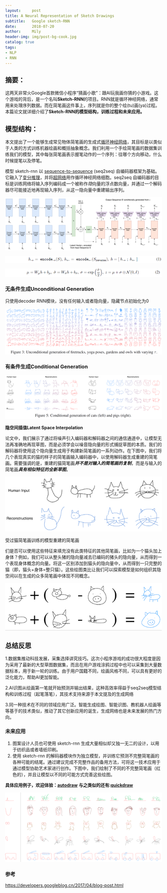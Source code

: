 ```yaml
---
layout:     post
title: A Neural Representation of Sketch Drawings
subtitle:   Google sketch-RNN
date:       2018-07-20
author:     Mily
header-img: img/post-bg-cook.jpg
catalog: true
tags:
- NLP
- RNN
---
```


## **摘要：**

这两天非常火Google首款微信小程序“猜画小歌”：跟AI玩我画你猜的小游戏。这个游戏的背后，是一个名叫**Sketch-RNN**的项目。RNN就是循环神经网络，通常用来处理序列数据。而在简笔画这件事上，序列就是你的整个绘(tu)画(ya)过程。本篇论文就详细介绍了**Sketch-RNN的模型结构，训练过程和未来应用。**

## **模型结构：**

本文提出了一个能够生成常见物体简笔画的生成式[循环神经网络](https://en.wikipedia.org/wiki/Recurrent_neural_network)，其目标是以类似于人类的方式训练机器绘画和概括抽象概念。我们利用一个手绘简笔画的数据集训练我们的模型，其中每张简笔画表示握笔动作的一个序列：往哪个方向移动，什么时候提笔以及停笔。

模型 sketch-rnn 以 [sequence-to-sequence](https://research.google.com/pubs/pub43155.html) (seq2seq) 自编码器框架为基础。它融入了[变分推理](https://research.googleblog.com/2014/12/advances-in-variational-inference.html)，并将[超网络](https://research.google.com/pubs/pub45823.html)用作循环神经网络细胞。seq2seq 自编码器的目标是训练网络将输入序列编码成一个被称作*隐*向量的浮点数向量，并通过一个解码器尽可能接近地再现输入序列，从这一隐向量中重建输出序列。

![clipboard(4)](/../img/2018-07-20-A-Neural-Representation-of-Sketch-Drawings/clipboard(4).png)

![clipboard](/../img/2018-07-20-A-Neural-Representation-of-Sketch-Drawings/clipboard.png)

![clipboard(6)](/../img/2018-07-20-A-Neural-Representation-of-Sketch-Drawings/clipboard(6).png)

### **无条件生成Unconditional Generation**

只使用decoder RNN模块，没有任何输入或者隐向量，隐藏节点初始化为0

![clipboard(3)](/../img/2018-07-20-A-Neural-Representation-of-Sketch-Drawings/clipboard(3).png)

### **有条件生成Conditional Generation**

![clipboard(7)](/../img/2018-07-20-A-Neural-Representation-of-Sketch-Drawings/clipboard(7).png)

**隐空间插值Latent Space Interpolation**

论文中，我们展示了通过将噪声引入编码器和解码器之间的通信通道中，让模型无法再准确地再现草图，而是必须学会以噪音隐向量的形式捕捉草图的本质。我们的解码器将使用这个隐向量生成用于构建新简笔画的一系列动作。在下图中，我们将几个表现真实的猫的样子的简笔画输入编码器中，以使用解码器生成重建的简笔画。需要强调的是，重建的猫简笔画***并不是对输入的简笔画的复制***，而是与输入的简笔画***具有相似特征的全新草图***。

![clipboard(2)](/../img/2018-07-20-A-Neural-Representation-of-Sketch-Drawings/clipboard(2).png)

受过猫简笔画训练的模型重建的简笔画

们是否可以使用这些特征来填充没有此类特征的其他简笔画，比如为一个猫头加上身体？例如，我们可以从整头猪的隐向量减去已编码的猪头的隐向量，从而得到一个表现身体概念的向量。将这一区别添加到猫头的隐向量中，从而得到一只完整的猫（即，猫头+身体=整只猫）。这些绘图类比让我们可以探索模型是如何组织其隐空间以在生成的众多简笔画中体现不同概念。

![clipboard(1)](/../img/2018-07-20-A-Neural-Representation-of-Sketch-Drawings/clipboard(1).png)

## **总结反思**

1.数据集推动科技发展，采集选择讲究技巧。这次小程序游戏的成功很大程度是因为采用了最新的大型草图数据集，而且在用户游戏涂鸦过程中也可以采集到大量数据标本，用于新一轮的训练。由于用户国籍不同，绘画风格不同，可以具有更好的泛化能力，帮助AI更加智能。

2.AI识图从绘画第一笔就开始预测并输出结果，这种高效率得益于seq2seq模型结构和训练过程（起笔落笔），其技术支持来源于本文提及的生成网络

3.同一种技术在不同的领域应用广泛。智能生成绘图、智能识图、教机器人绘画等等基于的技术类似，推动了其它创新应用的诞生，生成网络也是未来发展的热门方向。

### **未来应用**

1. 图案设计人员也可使用 sketch-rnn 生成大量相似却又独一无二的设计，以用于纺织品或者墙纸印刷。
2. 使用 sketch-rnn 的解码器模块作为独立模型，并训练它预测不完整简笔画的各种可能的结尾。通过建议完成不完整作品的备用方法，可将这一技术应用于通过模型协助艺术家进行创作。下图中，我们绘制了不同的不完整简笔画（红色的），并且让模型以不同的可能方式完善这些绘图。

**具体应用例子，欢迎体验：**[**autodraw**](https://www.autodraw.com/)    **与之类似的还有:**[**quickdraw**](https://quickdraw.withgoogle.com/)

![clipboard(5)](/../img/2018-07-20-A-Neural-Representation-of-Sketch-Drawings/clipboard(5).png)



### 参考

<https://developers.googleblog.cn/2017/04/blog-post.html>

